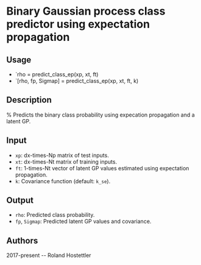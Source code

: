 # Binary Gaussian process class predictor using expectation propagation
## Usage
* `rho = predict_class_ep(xp, xt, ft)
* `[rho, fp, Sigmap] = predict_class_ep(xp, xt, ft, k)
 
## Description
% Predicts the binary class probability using expecation propagation and
a latent GP.
 
## Input
* `xp`: dx-times-Np matrix of test inputs.
* `xt`: dx-times-Nt matrix of training inputs.
* `ft`: 1-times-Nt vector of latent GP values estimated using expectation
  propagation.
* `k`: Covariance function (default: `k_se`).
 
## Output
* `rho`: Predicted class probability.
* `fp`, `Sigmap`: Predicted latent GP values and covariance.

## Authors
2017-present -- Roland Hostettler

